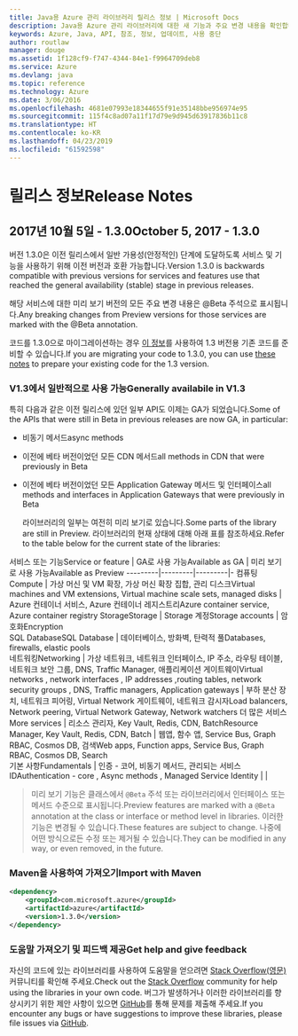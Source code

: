 ```yaml
---
title: Java용 Azure 관리 라이브러리 릴리스 정보 | Microsoft Docs
description: Java용 Azure 관리 라이브러리에 대한 새 기능과 주요 변경 내용을 확인합니다.
keywords: Azure, Java, API, 참조, 정보, 업데이트, 사용 중단
author: routlaw
manager: douge
ms.assetid: 1f128cf9-f747-4344-84e1-f9964709deb8
ms.service: Azure
ms.devlang: java
ms.topic: reference
ms.technology: Azure
ms.date: 3/06/2016
ms.openlocfilehash: 4681e07993e18344655f91e35148bbe956974e95
ms.sourcegitcommit: 115f4c8ad07a11f17d79e9d945d63917836b11c8
ms.translationtype: HT
ms.contentlocale: ko-KR
ms.lasthandoff: 04/23/2019
ms.locfileid: "61592598"
---
```

# <a name="release-notes"></a><span data-ttu-id="2f5df-104">릴리스 정보</span><span class="sxs-lookup"><span data-stu-id="2f5df-104">Release Notes</span></span> 

## <a name="october-5-2017---130"></a><span data-ttu-id="2f5df-105">2017년 10월 5일 - 1.3.0</span><span class="sxs-lookup"><span data-stu-id="2f5df-105">October 5, 2017 - 1.3.0</span></span> 

<span data-ttu-id="2f5df-106">버전 1.3.0은 이전 릴리스에서 일반 가용성(안정적인) 단계에 도달하도록 서비스 및 기능을 사용하기 위해 이전 버전과 호환 가능합니다.</span><span class="sxs-lookup"><span data-stu-id="2f5df-106">Version 1.3.0 is backwards compatible with previous versions for services and features use that reached the general availability (stable) stage in previous releases.</span></span>

<span data-ttu-id="2f5df-107">해당 서비스에 대한 미리 보기 버전의 모든 주요 변경 내용은 @Beta 주석으로 표시됩니다.</span><span class="sxs-lookup"><span data-stu-id="2f5df-107">Any breaking changes from Preview versions for those services are marked with the @Beta annotation.</span></span>

<span data-ttu-id="2f5df-108">코드를 1.3.0으로 마이그레이션하는 경우 [이 정보](https://github.com/Azure/azure-sdk-for-java/blob/master/notes/prepare-for-1.3.0.md)를 사용하여 1.3 버전용 기존 코드를 준비할 수 있습니다.</span><span class="sxs-lookup"><span data-stu-id="2f5df-108">If you are migrating your code to 1.3.0, you can use [these notes](https://github.com/Azure/azure-sdk-for-java/blob/master/notes/prepare-for-1.3.0.md) to prepare your existing code for the 1.3 version.</span></span>

### <a name="generally-availabile-in-v13"></a><span data-ttu-id="2f5df-109">V1.3에서 일반적으로 사용 가능</span><span class="sxs-lookup"><span data-stu-id="2f5df-109">Generally availabile in V1.3</span></span>

<span data-ttu-id="2f5df-110">특히 다음과 같은 이전 릴리스에 있던 일부 API도 이제는 GA가 되었습니다.</span><span class="sxs-lookup"><span data-stu-id="2f5df-110">Some of the APIs that were still in Beta in previous releases are now GA, in particular:</span></span>

- <span data-ttu-id="2f5df-111">비동기 메서드</span><span class="sxs-lookup"><span data-stu-id="2f5df-111">async methods</span></span>
- <span data-ttu-id="2f5df-112">이전에 베타 버전이었던 모든 CDN 메서드</span><span class="sxs-lookup"><span data-stu-id="2f5df-112">all methods in CDN that were previously in Beta</span></span>
- <span data-ttu-id="2f5df-113">이전에 베타 버전이었던 모든 Application Gateway 메서드 및 인터페이스</span><span class="sxs-lookup"><span data-stu-id="2f5df-113">all methods and interfaces in Application Gateways that were previously in Beta</span></span>

  <span data-ttu-id="2f5df-114">라이브러리의 일부는 여전히 미리 보기로 있습니다.</span><span class="sxs-lookup"><span data-stu-id="2f5df-114">Some parts of the library are still in Preview.</span></span> <span data-ttu-id="2f5df-115">라이브러리의 현재 상태에 대해 아래 표를 참조하세요.</span><span class="sxs-lookup"><span data-stu-id="2f5df-115">Refer to the table below for the current state of the libraries:</span></span>

<span data-ttu-id="2f5df-116">서비스 또는 기능</span><span class="sxs-lookup"><span data-stu-id="2f5df-116">Service or feature</span></span> | <span data-ttu-id="2f5df-117">GA로 사용 가능</span><span class="sxs-lookup"><span data-stu-id="2f5df-117">Available as GA</span></span> | <span data-ttu-id="2f5df-118">미리 보기로 사용 가능</span><span class="sxs-lookup"><span data-stu-id="2f5df-118">Available as Preview</span></span> 
---------|---------|---------|-
<span data-ttu-id="2f5df-119">컴퓨팅</span><span class="sxs-lookup"><span data-stu-id="2f5df-119">Compute</span></span>  | <span data-ttu-id="2f5df-120">가상 머신 및 VM 확장, 가상 머신 확장 집합, 관리 디스크</span><span class="sxs-lookup"><span data-stu-id="2f5df-120">Virtual machines and VM extensions, Virtual machine scale sets, managed disks</span></span>   | <span data-ttu-id="2f5df-121">Azure 컨테이너 서비스, Azure 컨테이너 레지스트리</span><span class="sxs-lookup"><span data-stu-id="2f5df-121">Azure container service, Azure container registry</span></span> 
<span data-ttu-id="2f5df-122">Storage</span><span class="sxs-lookup"><span data-stu-id="2f5df-122">Storage</span></span>   |  <span data-ttu-id="2f5df-123">Storage 계정</span><span class="sxs-lookup"><span data-stu-id="2f5df-123">Storage accounts</span></span>       |    <span data-ttu-id="2f5df-124">암호화</span><span class="sxs-lookup"><span data-stu-id="2f5df-124">Encryption</span></span>     
<span data-ttu-id="2f5df-125">SQL Database</span><span class="sxs-lookup"><span data-stu-id="2f5df-125">SQL Database</span></span>  | <span data-ttu-id="2f5df-126">데이터베이스, 방화벽, 탄력적 풀</span><span class="sxs-lookup"><span data-stu-id="2f5df-126">Databases, firewalls, elastic pools</span></span>              
<span data-ttu-id="2f5df-127">네트워킹</span><span class="sxs-lookup"><span data-stu-id="2f5df-127">Networking</span></span>    |  <span data-ttu-id="2f5df-128">가상 네트워크, 네트워크 인터페이스, IP 주소, 라우팅 테이블, 네트워크 보안 그룹, DNS, Traffic Manager, 애플리케이션 게이트웨이</span><span class="sxs-lookup"><span data-stu-id="2f5df-128">Virtual networks , network interfaces , IP addresses ,routing tables, network security groups , DNS, Traffic managers, Application gateways</span></span>  |    <span data-ttu-id="2f5df-129">부하 분산 장치, 네트워크 피어링, Virtual Network 게이트웨이, 네트워크 감시자</span><span class="sxs-lookup"><span data-stu-id="2f5df-129">Load balancers, Network peering, Virtual Network Gateway, Network watchers</span></span> 
<span data-ttu-id="2f5df-130">더 많은 서비스</span><span class="sxs-lookup"><span data-stu-id="2f5df-130">More services</span></span>    |  <span data-ttu-id="2f5df-131">리소스 관리자, Key Vault, Redis, CDN, Batch</span><span class="sxs-lookup"><span data-stu-id="2f5df-131">Resource Manager, Key Vault, Redis,  CDN, Batch</span></span>       |  <span data-ttu-id="2f5df-132">웹앱, 함수 앱, Service Bus, Graph RBAC, Cosmos DB, 검색</span><span class="sxs-lookup"><span data-stu-id="2f5df-132">Web apps, Function apps, Service Bus, Graph RBAC, Cosmos DB, Search</span></span>  
<span data-ttu-id="2f5df-133">기본 사항</span><span class="sxs-lookup"><span data-stu-id="2f5df-133">Fundamentals</span></span>     |   <span data-ttu-id="2f5df-134">인증 - 코어, 비동기 메서드, 관리되는 서비스 ID</span><span class="sxs-lookup"><span data-stu-id="2f5df-134">Authentication - core , Async methods , Managed Service Identity</span></span>      |      |

> <span data-ttu-id="2f5df-135">미리 보기 기능은 클래스에서 `@Beta` 주석 또는 라이브러리에서 인터페이스 또는 메서드 수준으로 표시됩니다.</span><span class="sxs-lookup"><span data-stu-id="2f5df-135">Preview features are marked with a `@Beta` annotation at the class or interface or method level in libraries.</span></span> <span data-ttu-id="2f5df-136">이러한 기능은 변경될 수 있습니다.</span><span class="sxs-lookup"><span data-stu-id="2f5df-136">These features are subject to change.</span></span> <span data-ttu-id="2f5df-137">나중에 어떤 방식으로든 수정 또는 제거될 수 있습니다.</span><span class="sxs-lookup"><span data-stu-id="2f5df-137">They can be modified in any way, or even removed, in the future.</span></span>

### <a name="import-with-maven"></a><span data-ttu-id="2f5df-138">Maven을 사용하여 가져오기</span><span class="sxs-lookup"><span data-stu-id="2f5df-138">Import with Maven</span></span>

```XML
<dependency>
    <groupId>com.microsoft.azure</groupId>
    <artifactId>azure</artifactId>
    <version>1.3.0</version>
</dependency>
```

### <a name="get-help-and-give-feedback"></a><span data-ttu-id="2f5df-139">도움말 가져오기 및 피드백 제공</span><span class="sxs-lookup"><span data-stu-id="2f5df-139">Get help and give feedback</span></span>

<span data-ttu-id="2f5df-140">자신의 코드에 있는 라이브러리를 사용하여 도움말을 얻으려면 [Stack Overflow(영문)](http://stackoverflow.com/questions/tagged/azure-java-sdk) 커뮤니티를 확인해 주세요.</span><span class="sxs-lookup"><span data-stu-id="2f5df-140">Check out the [Stack Overflow](http://stackoverflow.com/questions/tagged/azure-java-sdk) community for help using the libraries in your own code.</span></span> <span data-ttu-id="2f5df-141">버그가 발생하거나 이러한 라이브러리를 향상시키기 위한 제안 사항이 있으면 [GitHub](https://github.com/Azure/azure-sdk-for-java/issues)를 통해 문제를 제출해 주세요.</span><span class="sxs-lookup"><span data-stu-id="2f5df-141">If you encounter any bugs or have suggestions to improve these libraries, please file issues via [GitHub](https://github.com/Azure/azure-sdk-for-java/issues).</span></span>


